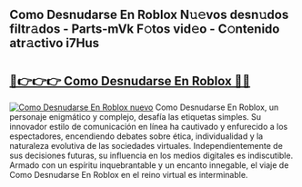 ## Como Desnudarse En Roblox N𝚞𝚎vos desn𝚞dos filtr𝚊dos - Parts-mVk F𝚘tos vid𝚎o - C𝚘ntenido atr𝚊ctivo i7Hus

# <h2><a href="http://mb3u3u.tromn.icu/?c=Como+Desnudarse+En+Roblox">🔗👉👉👉 Como Desnudarse En Roblox 🔗🔗</a></h2>

[![Como Desnudarse En Roblox nuevo](https://i.imgur.com/pEAQMta.gif)](http://mb3u3u.tromn.icu/?c=Como+Desnudarse+En+Roblox)
Como Desnudarse En Roblox, un personaje enigmático y complejo, desafía las etiquetas simples. Su innovador estilo de comunicación en línea ha cautivado y enfurecido a los espectadores, encendiendo debates sobre ética, individualidad y la naturaleza evolutiva de las sociedades virtuales. Independientemente de sus decisiones futuras, su influencia en los medios digitales es indiscutible. Armado con un espíritu inquebrantable y un encanto innegable, el viaje de Como Desnudarse En Roblox en el reino virtual es interminable.
